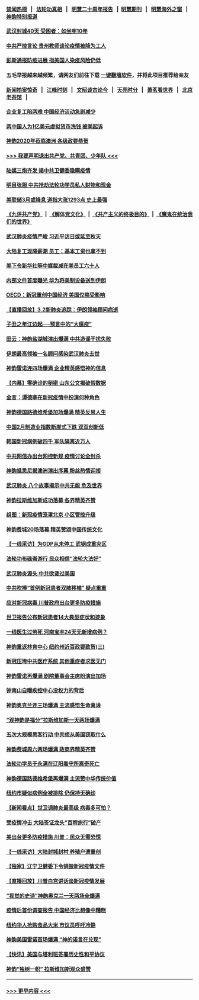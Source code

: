 #### [禁闻热榜](热点新闻.md?=0)  &nbsp;&nbsp;|&nbsp;&nbsp; [法轮功真相](https://github.com/gfw-breaker/truth/blob/master/README.md?=0) &nbsp;&nbsp;|&nbsp;&nbsp; [明慧二十周年报告](https://github.com/gfw-breaker/mh-reports/blob/master/README.md?=0) &nbsp;&nbsp;|&nbsp;&nbsp;[明慧期刊](https://github.com/gfw-breaker/mh-qikan) &nbsp;&nbsp;|&nbsp;&nbsp; [明慧海外之窗](https://github.com/gfw-breaker/mh-news/blob/master/README.md?=0) &nbsp;&nbsp;|&nbsp;&nbsp; [神韵特别报道](https://github.com/gfw-breaker/mh-news/blob/master/shenyun.md?=0)
#### [武汉封城40天 受困者：如坐牢10年](../pages/nf4514/n11911305.md?t=03031831) 
#### [中共严控言论 贵州教师谈论疫情被降为工人](../pages/nf4514/n11911428.md?t=03031831) 
#### [彭斯通报防疫进展 指美国人染疫风险仍低](../pages/nf4514/n11910872.md?t=03031831) 
#### 五毛举报越来越频繁，请网友们前往下载 [一键翻墙软件](https://github.com/gfw-breaker/ssr-accounts)，并将此项目推荐给亲友
#### [新闻拍案惊奇](https://github.com/gfw-breaker/banned-news/blob/master/pages/link4.md) &nbsp;&nbsp;|&nbsp;&nbsp; [江峰时刻](https://github.com/gfw-breaker/banned-news/blob/master/pages/link4.md) &nbsp;&nbsp;|&nbsp;&nbsp; [文昭谈古论今](https://github.com/gfw-breaker/banned-news/blob/master/pages/link4.md) &nbsp;&nbsp;|&nbsp;&nbsp; [天亮时分](https://github.com/gfw-breaker/banned-news/blob/master/pages/link4.md) &nbsp;&nbsp;|&nbsp;&nbsp; [萧茗看世界](https://github.com/gfw-breaker/banned-news/blob/master/pages/link4.md) &nbsp;&nbsp;|&nbsp;&nbsp; [北京老茶馆](https://github.com/gfw-breaker/banned-news/blob/master/pages/link4.md) &nbsp;&nbsp;|&nbsp;&nbsp; 
#### [企业复工陷两难 中国经济活动急剧减少](../pages/nf4514/n11910412.md?t=03031831) 
#### [两中国人为1亿美元虚拟货币洗钱 被美起诉](../pages/nf4514/n11910880.md?t=03031831) 
#### [神韵2020年莅临澳洲 各级政要恭贺](../pages/nf4514/n11901884.md?t=03031831) 
#### [>>> 我要声明退出共产党、共青团、少年队 <<<](https://github.com/begood0513/goodnews/blob/master/quit/letter.md) 
#### [陆媒三炮齐发 揭中共卫健委隐瞒疫情](../pages/nf4514/n11909414.md?t=03031831) 
#### [明目张胆 中共抢劫法轮功学员私人财物和现金](../pages/nf4514/n11910262.md?t=03031831) 
#### [美联储3月或降息 道指大涨1293点 史上最强](../pages/nf4514/n11910630.md?t=03031831) 
#### [《九评共产党》](https://github.com/begood0513/9ping.md/blob/master/README.md) &nbsp;|&nbsp; [《解体党文化》](../../../../jtdwh.md/blob/master/README.md)  &nbsp;|&nbsp; [《共产主义的终极目的》](../../../../gczydzjmd.md/blob/master/README.md) &nbsp;|&nbsp; [《魔鬼在统治我们的世界》](../../../../mgztzwmdsj.md/blob/master/README.md) 
#### [武汉肺炎疫情严峻 习近平访日或延至秋天](../pages/nf4514/n11910570.md?t=03031831) 
#### [大陆复工现降薪潮 员工：基本工资也拿不到](../pages/nf4514/n11910316.md?t=03031831) 
#### [美下令新华社等中媒裁减在美员工六十人](../pages/nf4514/n11910256.md?t=03031831) 
#### [内部文件首度曝光 华为将美制设备送到伊朗](../pages/nf4514/n11910211.md?t=03031831) 
#### [OECD：新冠重创中国经济 美国仅略受影响](../pages/nf4514/n11910023.md?t=03031831) 
#### [【直播回放】3.2新肺炎追踪：伊朗领袖顾问病逝](../pages/nf4514/n11909676.md?t=03031831) 
#### [子丑之年江边起──预言中的“大瘟疫”](../pages/nf4514/n11908043.md?t=03031831) 
#### [田云：神韵盐湖城演出爆满 中共造谣干扰失败](../pages/nf4514/n11908418.md?t=03031831) 
#### [伊朗最高领袖一名顾问感染武汉肺炎去世](../pages/nf4514/n11909593.md?t=03031831) 
#### [神韵雷诺连四场爆满 企业精英感悟神的信息](../pages/nf4514/n11909556.md?t=03031831) 
#### [【内幕】零确诊的秘密 山东公文揭破假数据](../pages/nf4514/n11903914.md?t=03031831) 
#### [金言：谭德塞在新冠疫情中扮演何种角色](../pages/nf4514/n11907849.md?t=03031831) 
#### [神韵德国路德维希堡加场爆满 精英反思人生](../pages/nf4514/n11909124.md?t=03031831) 
#### [中国2月制造业指数断崖式下跌 双双创新低](../pages/nf4514/n11909490.md?t=03031831) 
#### [韩国新冠病例破四千 军队隔离近万人](../pages/nf4514/n11909279.md?t=03031831) 
#### [中共网信办出台网控新规 疫情讨论全封杀](../pages/nf4514/n11908545.md?t=03031831) 
#### [神韵抵悉尼揭澳洲演出序幕 粉丝热情迎接](../pages/nf4514/n11907894.md?t=03031831) 
#### [武汉肺炎 八个故事揭示中共无能 危及世界](../pages/nf4514/n11888055.md?t=03031831) 
#### [神韵拉斯维加斯成功落幕 各界精英齐赞](../pages/nf4514/n11908773.md?t=03031831) 
#### [组图：新冠疫情笼罩北京 小区管控升级](../pages/nf4514/n11905532.md?t=03031831) 
#### [神韵费城20场落幕 精英赞颂中国传统文化](../pages/nf4514/n11908666.md?t=03031831) 
#### [【一线采访】为GDP从未停工 武钢成重灾区](../pages/nf4514/n11907787.md?t=03031831) 
#### [法轮功布碌崙游行 民众相信“法轮大法好”](../pages/nf4514/n11907645.md?t=03031831) 
#### [武汉肺炎源头 中共欲诿过美国](../pages/nf4514/n11907665.md?t=03031831) 
#### [中共吹捧“首例新冠患者双肺移植” 疑点重重](../pages/nf4514/n11907615.md?t=03031831) 
#### [应对新冠病毒 川普政府出台更多防疫措施](../pages/nf4514/n11907354.md?t=03031831) 
#### [世卫报告公布新冠患者14大典型症状和迹象](../pages/nf4514/n11907472.md?t=03031831) 
#### [一线医生过劳死 河南宝丰24天无新增病例？](../pages/nf4514/n11907430.md?t=03031831) 
#### [神韵重返林肯中心 纽约州近百政要致贺(三)](../pages/nf4514/n11904356.md?t=03031831) 
#### [新冠压垮中共医疗系统 其他重症者求医无门](../pages/nf4514/n11905283.md?t=03031831) 
#### [神韵雷诺再爆满 剧院董事会主席盼演出加场](../pages/nf4514/n11907240.md?t=03031831) 
#### [钟南山自曝疾控中心没权力的背后](../pages/nf4514/n11903401.md?t=03031831) 
#### [神韵奥克兰连三场爆满 主流感悟生命真谛](../pages/nf4514/n11907236.md?t=03031831) 
#### [“观神韵是福分”拉斯维加斯一天两场爆满](../pages/nf4514/n11907070.md?t=03031831) 
#### [五次大规模黑客行动 中共想从美国窃取什么](../pages/nf4514/n11899124.md?t=03031831) 
#### [神韵费城周六两场爆满 政商界精英齐赞](../pages/nf4514/n11906651.md?t=03031831) 
#### [法轮功学员于永满在辽阳看守所离奇死亡](../pages/nf4514/n11906047.md?t=03031831) 
#### [神韵德国路德维希堡再爆满 主流赞中华传统价值](../pages/nf4514/n11906441.md?t=03031831) 
#### [纽约市疑似病例全被排除 仍保持无确诊](../pages/nf4514/n11906039.md?t=03031831) 
#### [【新闻看点】世卫调肺炎最高级 病毒多可怕？](../pages/nf4514/n11905498.md?t=03031831) 
#### [受疫情冲击 大陆签证龙头“百程旅行”破产](../pages/nf4514/n11905777.md?t=03031831) 
#### [美出台更多防疫措施 川普：民众无需恐慌](../pages/nf4514/n11905747.md?t=03031831) 
#### [【一线采访】大陆封城封村 养殖户遭重创](../pages/nf4514/n11905654.md?t=03031831) 
#### [【独家】辽宁卫健委下令销毁新冠疫情文件](../pages/nf4514/n11901418.md?t=03031831) 
#### [【直播回放】川普白宫讲话谈新冠疫情发展](../pages/nf4514/n11905588.md?t=03031831) 
#### [“视觉的史诗”神韵奥克兰一天两场全爆满](../pages/nf4514/n11905160.md?t=03031831) 
#### [疫情后首份调查报告 中国经济比想像中糟糕](../pages/nf4514/n11905617.md?t=03031831) 
#### [纽约华人抢购食品大米 市议员呼吁冷静](../pages/nf4514/n11904453.md?t=03031831) 
#### [神韵美国雷诺首场爆满 “神的诺言在兑现”](../pages/nf4514/n11905108.md?t=03031831) 
#### [【快讯】美国与塔利班签署历史性和平协议](../pages/nf4514/n11905172.md?t=03031831) 
#### [神韵“独树一帜” 拉斯维加斯观众盛赞](../pages/nf4514/n11905063.md?t=03031831) 

----
#### [ >>> 更早内容 <<< ](../indexes/nf4514-earlier.md)
